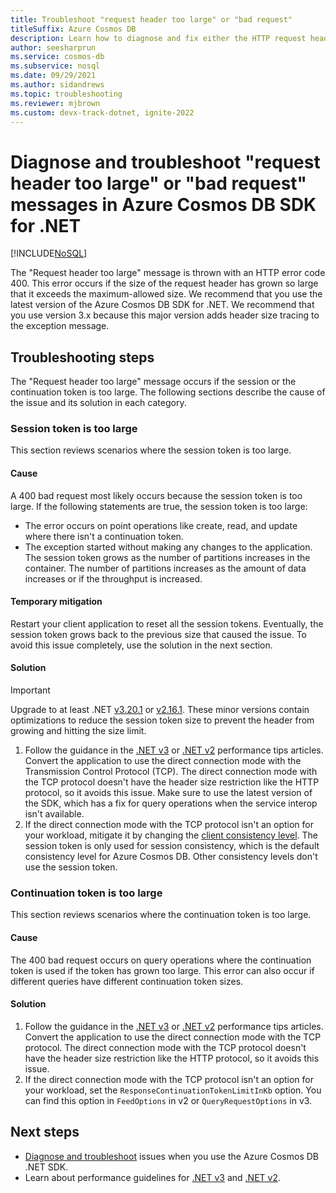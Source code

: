 ```yaml
---
title: Troubleshoot "request header too large" or "bad request"
titleSuffix: Azure Cosmos DB
description: Learn how to diagnose and fix either the HTTP request header too large or bad request (400) exceptions.
author: seesharprun
ms.service: cosmos-db
ms.subservice: nosql
ms.date: 09/29/2021
ms.author: sidandrews
ms.topic: troubleshooting
ms.reviewer: mjbrown
ms.custom: devx-track-dotnet, ignite-2022
---
```


# Diagnose and troubleshoot "request header too large" or "bad request" messages in Azure Cosmos DB SDK for .NET

[!INCLUDE[NoSQL](../includes/appliesto-nosql.md)]

The "Request header too large" message is thrown with an HTTP error code 400. This error occurs if the size of the request header has grown so large that it exceeds the maximum-allowed size. We recommend that you use the latest version of the Azure Cosmos DB SDK for .NET. We recommend that you use version 3.x because this major version adds header size tracing to the exception message.

## Troubleshooting steps

The "Request header too large" message occurs if the session or the continuation token is too large. The following sections describe the cause of the issue and its solution in each category.

### Session token is too large

This section reviews scenarios where the session token is too large.

#### Cause

A 400 bad request most likely occurs because the session token is too large. If the following statements are true, the session token is too large:

* The error occurs on point operations like create, read, and update where there isn't a continuation token.
* The exception started without making any changes to the application. The session token grows as the number of partitions increases in the container. The number of partitions increases as the amount of data increases or if the throughput is increased.

#### Temporary mitigation

Restart your client application to reset all the session tokens. Eventually, the session token grows back to the previous size that caused the issue. To avoid this issue completely, use the solution in the next section.

#### Solution

> [!IMPORTANT]
> Upgrade to at least .NET [v3.20.1](https://github.com/Azure/azure-cosmos-dotnet-v3/blob/master/changelog.md) or [v2.16.1](https://github.com/Azure/azure-cosmos-dotnet-v2/blob/master/changelog.md). These minor versions contain optimizations to reduce the session token size to prevent the header from growing and hitting the size limit.

1. Follow the guidance in the [.NET v3](performance-tips-dotnet-sdk-v3.md) or [.NET v2](performance-tips.md) performance tips articles. Convert the application to use the direct connection mode with the Transmission Control Protocol (TCP). The direct connection mode with the TCP protocol doesn't have the header size restriction like the HTTP protocol, so it avoids this issue. Make sure to use the latest version of the SDK, which has a fix for query operations when the service interop isn't available.
1. If the direct connection mode with the TCP protocol isn't an option for your workload, mitigate it by changing the [client consistency level](how-to-manage-consistency.md). The session token is only used for session consistency, which is the default consistency level for Azure Cosmos DB. Other consistency levels don't use the session token.

### Continuation token is too large

This section reviews scenarios where the continuation token is too large.

#### Cause

The 400 bad request occurs on query operations where the continuation token is used if the token has grown too large. This error can also occur if different queries have different continuation token sizes.

#### Solution

1. Follow the guidance in the [.NET v3](performance-tips-dotnet-sdk-v3.md) or [.NET v2](performance-tips.md) performance tips articles. Convert the application to use the direct connection mode with the TCP protocol. The direct connection mode with the TCP protocol doesn't have the header size restriction like the HTTP protocol, so it avoids this issue.
1. If the direct connection mode with the TCP protocol isn't an option for your workload, set the `ResponseContinuationTokenLimitInKb` option. You can find this option in `FeedOptions` in v2 or `QueryRequestOptions` in v3.

## Next steps

* [Diagnose and troubleshoot](troubleshoot-dotnet-sdk.md) issues when you use the Azure Cosmos DB .NET SDK.
* Learn about performance guidelines for [.NET v3](performance-tips-dotnet-sdk-v3.md) and [.NET v2](performance-tips.md).
